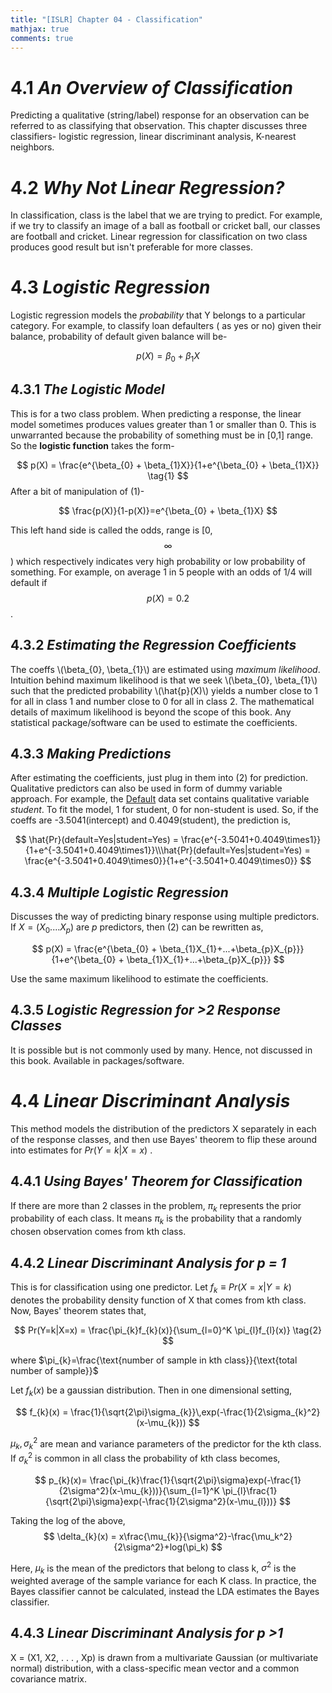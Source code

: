 ```yaml
---
title: "[ISLR] Chapter 04 - Classification"
mathjax: true
comments: true
---
```


# 4.1 *An Overview of Classification*
Predicting a qualitative (string/label) response for an observation can be referred to as classifying that observation.
This chapter discusses three classifiers- logistic regression, linear discriminant analysis, K-nearest neighbors.
# 4.2 *Why Not Linear Regression?*
In classification, class is the label that we are trying to predict. For example, if we try to classify an image of a ball as football or cricket ball, our classes are football and cricket. Linear regression for classification on two class produces good result but isn't preferable for more classes.
# 4.3 *Logistic Regression*
Logistic regression models the *probability* that Y belongs to a particular category. For example, to classify loan defaulters ( as yes or no) given their balance, probability of default given balance will be-

$$
p(X) = \beta_{0} + \beta_{1}X
$$

## 4.3.1 *The Logistic Model*
This is for a two class problem. When predicting a response, the linear model sometimes produces values greater than 1 or smaller than 0. This is unwarranted because the probability of something must be in [0,1] range. So the **logistic function** takes the form-

$$
p(X) = \frac{e^{\beta_{0} + \beta_{1}X}}{1+e^{\beta_{0} + \beta_{1}X}} \tag{1}
$$
After a bit of manipulation of (1)-

$$
\frac{p(X)}{1-p(X)}=e^{\beta_{0} + \beta_{1}X}
$$

This left hand side is called the odds, range is [0, $$\infty$$ ) which respectively indicates very high probability or low probability of something. For example, on average 1 in 5 people with an odds of 1/4 will default if $$p(X) = 0.2$$ .
## 4.3.2 *Estimating the Regression Coefficients*
The coeffs \\(\beta_{0}, \beta_{1}\\) are estimated using *maximum likelihood*. Intuition behind maximum likelihood is that we seek \\(\beta_{0}, \beta_{1}\\) such that the predicted probability \\(\hat{p}(X)\\) yields a number close to 1 for all in class 1 and number close to 0 for all in class 2. The mathematical details of maximum likelihood is beyond the scope of this book. Any statistical package/software can be used to estimate the coefficients. 
## 4.3.3 *Making Predictions*
After estimating the coefficients, just plug in them into (2) for prediction. Qualitative predictors can also be used in form of dummy variable approach. For example, the [Default](https://rdrr.io/cran/ISLR/man/Default.html) data set contains qualitative variable *student*. To fit the model, 1 for student, 0 for non-student is used. So, if the coeffs are -3.5041(intercept) and 0.4049(student), the prediction is,

$$
\hat{Pr}(default=Yes|student=Yes) = \frac{e^{-3.5041+0.4049\times1}}{1+e^{-3.5041+0.4049\times1}}\\\hat{Pr}(default=Yes|student=Yes) = \frac{e^{-3.5041+0.4049\times0}}{1+e^{-3.5041+0.4049\times0}}
$$

## 4.3.4 *Multiple Logistic Regression*
Discusses the way of predicting binary response using multiple predictors. If $X = (X_{0}....X_{p})$ are $p$ predictors, then (2) can be rewritten as,

$$
p(X) = \frac{e^{\beta_{0} + \beta_{1}X_{1}+...+\beta_{p}X_{p}}}{1+e^{\beta_{0} + \beta_{1}X_{1}+...+\beta_{p}X_{p}}}
$$

Use the same maximum likelihood to estimate the coefficients.

## 4.3.5 *Logistic Regression for >2 Response Classes*
It is possible but is not commonly used by many. Hence, not discussed in this book. Available in packages/software.
# 4.4 *Linear Discriminant Analysis*
This method models the distribution of the predictors X separately in each of the response classes, and then use Bayes' theorem to flip these around into estimates for $Pr(Y=k|X=x)$ .
## 4.4.1 *Using Bayes' Theorem for Classification*
If there are more than 2 classes in the problem, $\pi_{k}$ represents the prior probability of each class. It means $\pi_{k}$ is the probability that a randomly chosen observation comes from kth class. 
## 4.4.2 *Linear Discriminant Analysis for p = 1*
This is for classification using one predictor. Let $f_{k}\equiv Pr(X=x|Y=k)$ denotes the probability density function of X that comes from kth class. Now, Bayes' theorem states that,

$$
Pr(Y=k|X=x) = \frac{\pi_{k}f_{k}(x)}{\sum_{l=0}^K \pi_{l}f_{l}(x)} \tag{2}
$$

where $\pi_{k}=\frac{\text{number of sample in kth class}}{\text{total number of sample}}$

Let $f_{k}(x)$ be a gaussian distribution. Then in one dimensional setting,

$$
f_{k}(x) = \frac{1}{\sqrt{2\pi}\sigma_{k}}\,exp(-\frac{1}{2\sigma_{k}^2}(x-\mu_{k}))
$$

$\mu_{k}, \sigma_{k}^2$ are mean and variance parameters of the predictor for the kth class. If $\sigma_{k}^2$ is common in all class the probability of kth class becomes,

$$
p_{k}(x)= \frac{\pi_{k}\frac{1}{\sqrt{2\pi}\sigma}exp(-\frac{1}{2\sigma^2}(x-\mu_{k}))}{\sum_{l=1}^K \pi_{l}\frac{1}{\sqrt{2\pi}\sigma}exp(-\frac{1}{2\sigma^2}(x-\mu_{l}))}
$$

Taking the log of the above,
$$
\delta_{k}(x) = x\frac{\mu_{k}}{\sigma^2}-\frac{\mu_k^2}{2\sigma^2}+log(\pi_k)
$$

Here, $\mu_k$ is the mean of the predictors that belong to class k, $\sigma^2$ is the weighted average of the sample variance for each K class.
In practice, the Bayes classifier cannot be calculated, instead the LDA estimates the Bayes classifier.
## 4.4.3 *Linear Discriminant Analysis for p >1*
X = (X1, X2, . . . , Xp) is drawn from a multivariate Gaussian (or multivariate normal) distribution, with a class-specific mean vector and a common covariance matrix. 